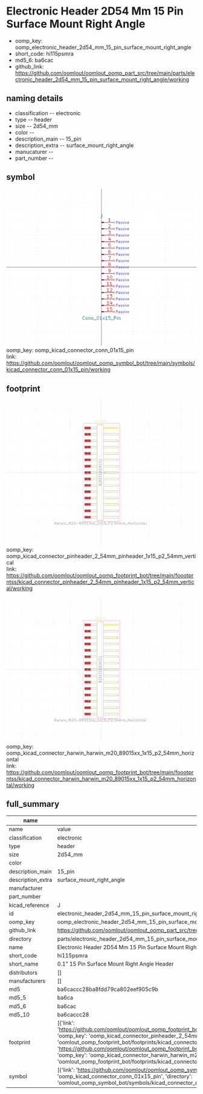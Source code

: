 # Electronic Header 2D54 Mm 15 Pin Surface Mount Right Angle

  
* oomp_key: oomp_electronic_header_2d54_mm_15_pin_surface_mount_right_angle 
* short_code: hi115psmra
* md5_6: ba6cac  
* github_link: https://github.com/oomlout/oomlout_oomp_part_src/tree/main/parts/electronic_header_2d54_mm_15_pin_surface_mount_right_angle/working  
## naming details
* classification -- electronic
* type -- header
* size -- 2d54_mm
* color -- 
* description_main -- 15_pin
* description_extra -- surface_mount_right_angle
* manucaturer -- 
* part_number -- 



## symbol

![](symbol/0/working/working_600.png)  
oomp_key: oomp_kicad_connector_conn_01x15_pin  
link: https://github.com/oomlout/oomlout_oomp_symbol_bot/tree/main/symbols/kicad_connector_conn_01x15_pin/working  

## footprint

![](footprint/0/working/working_600.png)  
oomp_key: oomp_kicad_connector_pinheader_2_54mm_pinheader_1x15_p2_54mm_vertical  
link: https://github.com/oomlout/oomlout_oomp_footprint_bot/tree/main/foootprntss/kicad_connector_pinheader_2_54mm_pinheader_1x15_p2_54mm_vertical/working  

![](footprint/0/working/working_600.png)  
oomp_key: oomp_kicad_connector_harwin_harwin_m20_89015xx_1x15_p2_54mm_horizontal  
link: https://github.com/oomlout/oomlout_oomp_footprint_bot/tree/main/foootprntss/kicad_connector_harwin_harwin_m20_89015xx_1x15_p2_54mm_horizontal/working  

## full_summary
| name | value | 
| --- | --- | 
| name | value | 
| classification | electronic | 
| type | header | 
| size | 2d54_mm | 
| color |  | 
| description_main | 15_pin | 
| description_extra | surface_mount_right_angle | 
| manufacturer |  | 
| part_number |  | 
| kicad_reference | J | 
| id | electronic_header_2d54_mm_15_pin_surface_mount_right_angle | 
| oomp_key | oomp_electronic_header_2d54_mm_15_pin_surface_mount_right_angle | 
| github_link | https://github.com/oomlout/oomlout_oomp_part_src/tree/main/parts/electronic_header_2d54_mm_15_pin_surface_mount_right_angle/working | 
| directory | parts/electronic_header_2d54_mm_15_pin_surface_mount_right_angle | 
| name | Electronic Header 2D54 Mm 15 Pin Surface Mount Right Angle | 
| short_code | hi115psmra | 
| short_name | 0.1" 15 Pin Surface Mount Right Angle Header | 
| distributors | [] | 
| manufacturers | [] | 
| md5 | ba6caccc28ba8fdd79ca802eef905c9b | 
| md5_5 | ba6ca | 
| md5_6 | ba6cac | 
| md5_10 | ba6caccc28 | 
| footprint | [{'link': 'https://github.com/oomlout/oomlout_oomp_footprint_bot/tree/main/foootprntss/kicad_connector_pinheader_2_54mm_pinheader_1x15_p2_54mm_vertical', 'oomp_key': 'oomp_kicad_connector_pinheader_2_54mm_pinheader_1x15_p2_54mm_vertical', 'directory': 'oomlout_oomp_footprint_bot/footprints/kicad_connector_pinheader_2_54mm_pinheader_1x15_p2_54mm_vertical//working/working.kicad_mod'}, {'link': 'https://github.com/oomlout/oomlout_oomp_footprint_bot/tree/main/foootprntss/kicad_connector_harwin_harwin_m20_89015xx_1x15_p2_54mm_horizontal', 'oomp_key': 'oomp_kicad_connector_harwin_harwin_m20_89015xx_1x15_p2_54mm_horizontal', 'directory': 'oomlout_oomp_footprint_bot/footprints/kicad_connector_harwin_harwin_m20_89015xx_1x15_p2_54mm_horizontal//working/working.kicad_mod'}] | 
| symbol | [{'link': 'https://github.com/oomlout/oomlout_oomp_symbol_bot/tree/main/symbols/kicad_connector_conn_01x15_pin', 'oomp_key': 'oomp_kicad_connector_conn_01x15_pin', 'directory': 'oomlout_oomp_symbol_bot/symbols/kicad_connector_conn_01x15_pin//working/working.kicad_sym'}] | 
